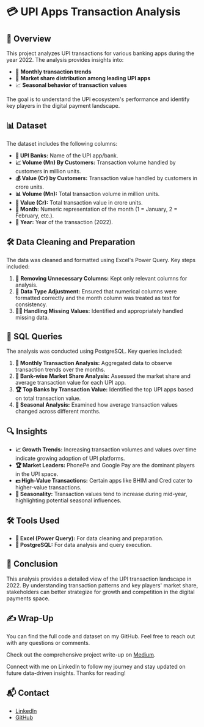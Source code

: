 # 💳 UPI Apps Transaction Analysis 

## 📖 Overview
This project analyzes UPI transactions for various banking apps during the year 2022. The analysis provides insights into:
- 📅 **Monthly transaction trends**
- 🏦 **Market share distribution among leading UPI apps**
- 📈 **Seasonal behavior of transaction values**

The goal is to understand the UPI ecosystem's performance and identify key players in the digital payment landscape.

## 📊 Dataset
The dataset includes the following columns:
- **🏦 UPI Banks:** Name of the UPI app/bank.
- **📈 Volume (Mn) By Customers:** Transaction volume handled by customers in million units.
- **💰 Value (Cr) by Customers:** Transaction value handled by customers in crore units.
- **📊 Volume (Mn):** Total transaction volume in million units.
- **💸 Value (Cr):** Total transaction value in crore units.
- **📅 Month:** Numeric representation of the month (1 = January, 2 = February, etc.).
- **📆 Year:** Year of the transaction (2022).

## 🛠️ Data Cleaning and Preparation
The data was cleaned and formatted using Excel's Power Query. Key steps included:
1. 🧹 **Removing Unnecessary Columns:** Kept only relevant columns for analysis.
2. 🔢 **Data Type Adjustment:** Ensured that numerical columns were formatted correctly and the month column was treated as text for consistency.
3. 🕵️‍♀️ **Handling Missing Values:** Identified and appropriately handled missing data.

## 🧮 SQL Queries
The analysis was conducted using PostgreSQL. Key queries included:
1. **📅 Monthly Transaction Analysis:** Aggregated data to observe transaction trends over the months.
2. **🏦 Bank-wise Market Share Analysis:** Assessed the market share and average transaction value for each UPI app.
3. **🏆 Top Banks by Transaction Value:** Identified the top UPI apps based on total transaction value.
4. **🍂 Seasonal Analysis:** Examined how average transaction values changed across different months.

## 🔍 Insights
- **📈 Growth Trends:** Increasing transaction volumes and values over time indicate growing adoption of UPI platforms.
- **🏆 Market Leaders:** PhonePe and Google Pay are the dominant players in the UPI space.
- **💵 High-Value Transactions:** Certain apps like BHIM and Cred cater to higher-value transactions.
- **📅 Seasonality:** Transaction values tend to increase during mid-year, highlighting potential seasonal influences.

## 🛠️ Tools Used
- **📝 Excel (Power Query):** For data cleaning and preparation.
- **🐘 PostgreSQL:** For data analysis and query execution.

## 📌 Conclusion
This analysis provides a detailed view of the UPI transaction landscape in 2022. By understanding transaction patterns and key players' market share, stakeholders can better strategize for growth and competition in the digital payments space.

## ✍️ Wrap-Up
You can find the full code and dataset on my GitHub. Feel free to reach out with any questions or comments.

Check out the comprehensive project write-up on [Medium](https://medium.com/@jainkarishma0102/heres-a-comprehensive-project-write-up-for-your-medium-post-f06e5bdf58fc).

Connect with me on LinkedIn to follow my journey and stay updated on future data-driven insights. Thanks for reading!

## 📬 Contact
- [LinkedIn](https://www.linkedin.com/in/karishmajain124/)
- [GitHub](https://github.com/karishma122)








